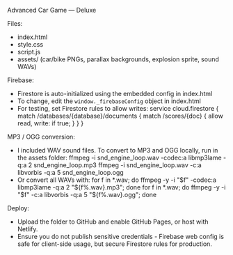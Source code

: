 
Advanced Car Game — Deluxe

Files:
- index.html
- style.css
- script.js
- assets/ (car/bike PNGs, parallax backgrounds, explosion sprite, sound WAVs)

Firebase:
- Firestore is auto-initialized using the embedded config in index.html
- To change, edit the `window._firebaseConfig` object in index.html
- For testing, set Firestore rules to allow writes:
  service cloud.firestore {
    match /databases/{database}/documents {
      match /scores/{doc} {
        allow read, write: if true;
      }
    }
  }

MP3 / OGG conversion:
- I included WAV sound files. To convert to MP3 and OGG locally, run in the assets folder:
  ffmpeg -i snd_engine_loop.wav -codec:a libmp3lame -q:a 2 snd_engine_loop.mp3
  ffmpeg -i snd_engine_loop.wav -c:a libvorbis -q:a 5 snd_engine_loop.ogg
- Or convert all WAVs with:
  for f in *.wav; do ffmpeg -y -i "$f" -codec:a libmp3lame -q:a 2 "${f%.wav}.mp3"; done
  for f in *.wav; do ffmpeg -y -i "$f" -c:a libvorbis -q:a 5 "${f%.wav}.ogg"; done

Deploy:
- Upload the folder to GitHub and enable GitHub Pages, or host with Netlify.
- Ensure you do not publish sensitive credentials - Firebase web config is safe for client-side usage, but secure Firestore rules for production.
